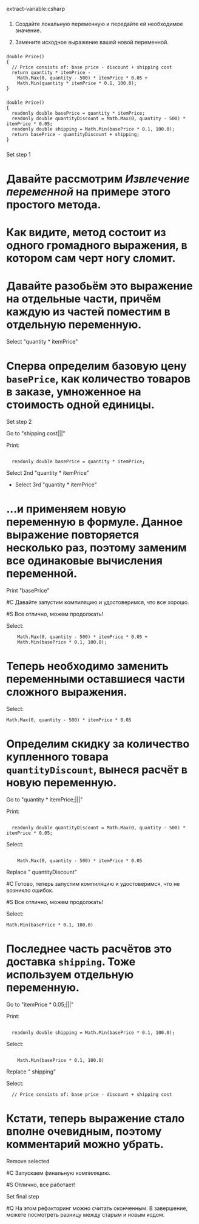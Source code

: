 extract-variable:csharp

###

1. Создайте локальную переменную и передайте ей необходимое значение.

2. Замените исходное выражение вашей новой переменной.



###

```
double Price()
{
  // Price consists of: base price - discount + shipping cost
  return quantity * itemPrice -
    Math.Max(0, quantity - 500) * itemPrice * 0.05 +
    Math.Min(quantity * itemPrice * 0.1, 100.0);
}
```

###

```
double Price()
{
  readonly double basePrice = quantity * itemPrice;
  readonly double quantityDiscount = Math.Max(0, quantity - 500) * itemPrice * 0.05;
  readonly double shipping = Math.Min(basePrice * 0.1, 100.0);
  return basePrice - quantityDiscount + shipping;
}
```

###

Set step 1

# Давайте рассмотрим <i>Извлечение переменной</i> на примере этого простого метода.

# Как видите, метод состоит из одного громадного выражения, в котором сам черт ногу сломит.

# Давайте разобьём это выражение на отдельные части, причём каждую из частей поместим в отдельную переменную.

Select "quantity * itemPrice"

# Сперва определим базовую цену <code>basePrice</code>, как количество товаров в заказе, умноженное на стоимость одной единицы.

Set step 2

Go to "shipping cost|||"

Print:
```

  readonly double basePrice = quantity * itemPrice;
```

Select 2nd "quantity * itemPrice"
+ Select 3rd "quantity * itemPrice"

# ...и применяем новую переменную в формуле. Данное выражение повторяется несколько раз, поэтому заменим все одинаковые вычисления переменной.

Print "basePrice"

#C Давайте запустим компиляцию и удостоверимся, что все хорошо.

#S Все отлично, можем продолжать!

Select:
```
    Math.Max(0, quantity - 500) * itemPrice * 0.05 +
    Math.Min(basePrice * 0.1, 100.0);
```

# Теперь необходимо заменить переменными оставшиеся части сложного выражения.

Select:
```
Math.Max(0, quantity - 500) * itemPrice * 0.05
```

# Определим скидку за количество купленного товара <code>quantityDiscount</code>, вынеся расчёт в новую переменную.

Go to "quantity * itemPrice;|||"

Print:
```

  readonly double quantityDiscount = Math.Max(0, quantity - 500) * itemPrice * 0.05;
```

Select:
```

    Math.Max(0, quantity - 500) * itemPrice * 0.05
```

Replace " quantityDiscount"

#C Готово, теперь запустим компиляцию и удостоверимся, что не возникло ошибок.

#S Все отлично, можем продолжать!

Select:
```
Math.Min(basePrice * 0.1, 100.0)
```

# Последнее часть расчётов это доставка <code>shipping</code>. Тоже используем отдельную переменную.

Go to "itemPrice * 0.05;|||"

Print:
```

  readonly double shipping = Math.Min(basePrice * 0.1, 100.0);
```

Select:
```

    Math.Min(basePrice * 0.1, 100.0)
```

Replace " shipping"

Select:
```
  // Price consists of: base price - discount + shipping cost

```

# Кстати, теперь выражение стало вполне очевидным, поэтому комментарий можно убрать.

Remove selected

#C Запускаем финальную компиляцию.

#S Отлично, все работает!

Set final step

#Q На этом рефакторинг можно считать оконченным. В завершение, можете посмотреть разницу между старым и новым кодом.
